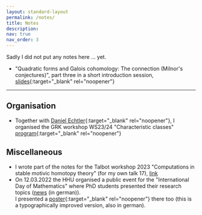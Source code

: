 ```yaml
---
layout: standard-layout
permalink: /notes/
title: Notes
description:
nav: true
nav_order: 3
---
```


Sadly I did not put any notes here ... yet.

- "Quadratic forms and Galois cohomology: The connection (Milnor's conjectures)", part three in a short introduction session, [slides](/assets/pdf/Milnor_Conjectures_Short_Presentation_Handout.pdf){:target="_blank" rel="noopener"}

***

## Organisation
- Together with [Daniel Echtler](https://www.math.uni-duesseldorf.de/~echtler/){:target="_blank" rel="noopener"}, I organised the GRK workshop WS23/24 "Characteristic classes" [program](/assets/pdf/grk_workshop_charclasses.pdf){:target="_blank" rel="noopener"}

## Miscellaneous
- I wrote part of the notes for the Talbot workshop 2023 "Computations in stable motivic homotopy theory" (for my own talk 17), [link](https://sites.google.com/view/talbotworkshop/past-talbots/talbot-2023)
- On 12.03.2022 the HHU organised a public event for the "International Day of Mathematics"  where PhD students presented their research topics ([news](https://www.hhu.de/news-einzelansicht/so-innovativ-und-spannend-kann-mathematik-sein) (in german)). <br/> I presented a [poster](/assets/pdf/Poster_TagDerMathematik.pdf){:target="_blank" rel="noopener"} there too (this is a typographically improved version, also in german).
